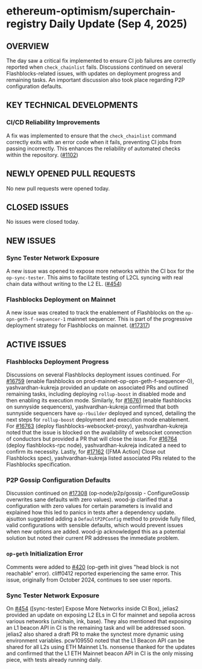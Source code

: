 # ethereum-optimism/superchain-registry Daily Update (Sep 4, 2025)
## OVERVIEW 
The day saw a critical fix implemented to ensure CI job failures are correctly reported when `check_chainlist` fails. Discussions continued on several Flashblocks-related issues, with updates on deployment progress and remaining tasks. An important discussion also took place regarding P2P configuration defaults.

## KEY TECHNICAL DEVELOPMENTS

### CI/CD Reliability Improvements
A fix was implemented to ensure that the `check_chainlist` command correctly exits with an error code when it fails, preventing CI jobs from passing incorrectly. This enhances the reliability of automated checks within the repository. ([#1102](https://github.com/ethereum-optimism/superchain-registry/pull/1102))

## NEWLY OPENED PULL REQUESTS
No new pull requests were opened today.

## CLOSED ISSUES
No issues were closed today.

## NEW ISSUES
### Sync Tester Network Exposure
A new issue was opened to expose more networks within the CI box for the `op-sync-tester`. This aims to facilitate testing of L2CL syncing with real chain data without writing to the L2 EL. ([#454](https://github.com/ethereum-optimism/superchain-registry/issues/454))

### Flashblocks Deployment on Mainnet
A new issue was created to track the enablement of Flashblocks on the `op-opn-geth-f-sequencer-1` mainnet sequencer. This is part of the progressive deployment strategy for Flashblocks on mainnet. ([#17317](https://github.com/ethereum-optimism/superchain-registry/issues/17317))

## ACTIVE ISSUES

### Flashblocks Deployment Progress
Discussions on several Flashblocks deployment issues continued. For [#16759](https://github.com/ethereum-optimism/superchain-registry/issues/16759) (enable flashblocks on prod-mainnet-op-opn-geth-f-sequencer-0), yashvardhan-kukreja provided an update on associated PRs and outlined remaining tasks, including deploying `rollup-boost` in disabled mode and then enabling its execution mode. Similarly, for [#16761](https://github.com/ethereum-optimism/superchain-registry/issues/16761) (enable flashblocks on sunnyside sequencers), yashvardhan-kukreja confirmed that both sunnyside sequencers have `op-rbuilder` deployed and synced, detailing the next steps for `rollup-boost` deployment and execution mode enablement. For [#16763](https://github.com/ethereum-optimism/superchain-registry/issues/16763) (deploy flashblocks-websocket-proxy), yashvardhan-kukreja noted that the issue is blocked on the availability of websocket connection of conductors but provided a PR that will close the issue. For [#16764](https://github.com/ethereum-optimism/superchain-registry/issues/16764) (deploy flashblocks-rpc node), yashvardhan-kukreja indicated a need to confirm its necessity. Lastly, for [#17162](https://github.com/ethereum-optimism/superchain-registry/issues/17162) ([FMA Action] Close out Flashblocks spec), yashvardhan-kukreja listed associated PRs related to the Flashblocks specification.

### P2P Gossip Configuration Defaults
Discussion continued on [#17308](https://github.com/ethereum-optimism/superchain-registry/issues/17308) (op-node/p2p/gossip - ConfigureGossip overwrites sane defaults with zero values). wood-jp clarified that a configuration with zero values for certain parameters is invalid and explained how this led to panics in tests after a dependency update. ajsutton suggested adding a `DefaultP2PConfig` method to provide fully filled, valid configurations with sensible defaults, which would prevent issues when new options are added. wood-jp acknowledged this as a potential solution but noted their current PR addresses the immediate problem.

### `op-geth` Initialization Error
Comments were added to [#420](https://github.com/ethereum-optimism/superchain-registry/issues/420) (op-geth init gives "head block is not reachable" error). cliff0412 reported experiencing the same error. This issue, originally from October 2024, continues to see user reports.

### Sync Tester Network Exposure
On [#454](https://github.com/ethereum-optimism/superchain-registry/issues/454) ([sync-tester] Expose More Networks inside CI Box), jelias2 provided an update on exposing L2 ELs in CI for mainnet and sepolia across various networks (unichain, ink, base). They also mentioned that exposing an L1 beacon API in CI is the remaining task and will be addressed soon. jelias2 also shared a draft PR to make the synctest more dynamic using environment variables. pcw109550 noted that the L1 Beacon API can be shared for all L2s using ETH Mainnet L1s. nonsense thanked for the updates and confirmed that the L1 ETH Mainnet beacon API in CI is the only missing piece, with tests already running daily.